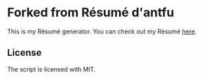 # Forked from Résumé d'antfu

This is my Résumé generator. You can check out my Résumé [here](https://resume.389424.xyz).

## License

The script is licensed with MIT.
